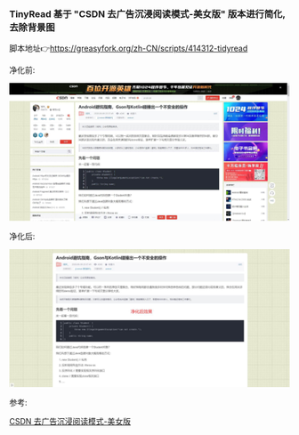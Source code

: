 ### TinyRead 基于 "CSDN 去广告沉浸阅读模式-美女版" 版本进行简化,去除背景图

脚本地址👉https://greasyfork.org/zh-CN/scripts/414312-tidyread
 
净化前:
 
![](README_files/1.jpg)

净化后:

![](README_files/2.jpg)

参考: 

[CSDN 去广告沉浸阅读模式-美女版](https://greasyfork.org/zh-CN/scripts/405168-csdn-%E5%8E%BB%E5%B9%BF%E5%91%8A%E6%B2%89%E6%B5%B8%E9%98%85%E8%AF%BB%E6%A8%A1%E5%BC%8F-%E7%BE%8E%E5%A5%B3%E7%89%88)
